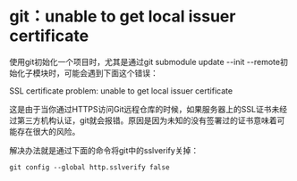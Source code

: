 # git：unable to get local issuer certificate

使用git初始化一个项目时，尤其是通过git submodule update --init --remote初始化子模块时，可能会遇到下面这个错误：

SSL certificate problem: unable to get local issuer certificate

这是由于当你通过HTTPS访问Git远程仓库的时候，如果服务器上的SSL证书未经过第三方机构认证，git就会报错。原因是因为未知的没有签署过的证书意味着可能存在很大的风险。

解决办法就是通过下面的命令将git中的sslverify关掉：

`git config --global http.sslverify false`